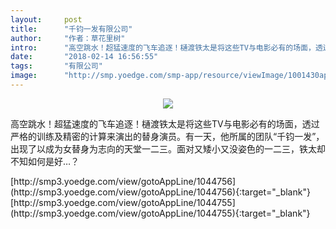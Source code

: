 ```yaml
---
layout:     post
title:      "千钧一发有限公司"
author:     "作者：草花里树"
intro:      "高空跳水！超猛速度的飞车追逐！樋渡铁太是将这些TV与电影必有的场面，透过严格的训练及精密的计算来演出的替身演员。有一天，他所属的团队“千钧一发”，出现了以成为女替身为志向的天堂一二三。面对又矮小又没姿色的一二三，铁太却不知如何是好…？"
date:       "2018-02-14 16:56:55"
tags:       "有限公司"
image:      "http://smp.yoedge.com/smp-app/resource/viewImage/1001430appline.png"
---
```

<div style="text-align: center">
<p><img src="http://smp.yoedge.com/smp-app/resource/viewImage/1001430appline.png"/></p>
</div>
<p class="post-meta">
<span>高空跳水！超猛速度的飞车追逐！樋渡铁太是将这些TV与电影必有的场面，透过严格的训练及精密的计算来演出的替身演员。有一天，他所属的团队“千钧一发”，出现了以成为女替身为志向的天堂一二三。面对又矮小又没姿色的一二三，铁太却不知如何是好…？</span>
</p>
[http://smp3.yoedge.com/view/gotoAppLine/1044756](http://smp3.yoedge.com/view/gotoAppLine/1044756){:target="_blank"}
[http://smp3.yoedge.com/view/gotoAppLine/1044755](http://smp3.yoedge.com/view/gotoAppLine/1044755){:target="_blank"}


